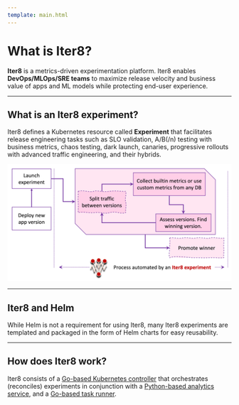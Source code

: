 ```yaml
---
template: main.html
---
```


# What is Iter8?

**Iter8** is a metrics-driven experimentation platform. Iter8 enables **DevOps/MLOps/SRE teams** to maximize release velocity and business value of apps and ML models while protecting end-user experience.

***

## What is an Iter8 experiment?
Iter8 defines a Kubernetes resource called **Experiment** that facilitates release engineering tasks such as SLO validation, A/B(/n) testing with business metrics, chaos testing, dark launch, canaries, progressive rollouts with advanced traffic engineering, and their hybrids. 

![Process automated by an Iter8 experiment](../images/whatisiter8.png)

***

## Iter8 and Helm
While Helm is not a requirement for using Iter8, many Iter8 experiments are templated and packaged in the form of Helm charts for easy reusability.

***

## How does Iter8 work?

Iter8 consists of a [Go-based Kubernetes controller](https://github.com/iter8-tools/etc3) that orchestrates (reconciles) experiments in conjunction with a [Python-based analytics service](https://github.com/iter8-tools/iter8-analytics), and a [Go-based task runner](https://github.com/iter8-tools/handler).
